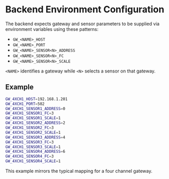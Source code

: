 # Backend Environment Configuration

The backend expects gateway and sensor parameters to be supplied via environment variables using these patterns:

- `GW_<NAME>_HOST`
- `GW_<NAME>_PORT`
- `GW_<NAME>_SENSOR<N>_ADDRESS`
- `GW_<NAME>_SENSOR<N>_FC`
- `GW_<NAME>_SENSOR<N>_SCALE`

`<NAME>` identifies a gateway while `<N>` selects a sensor on that gateway.

## Example

```bash
GW_4XCH1_HOST=192.168.1.201
GW_4XCH1_PORT=502
GW_4XCH1_SENSOR1_ADDRESS=0
GW_4XCH1_SENSOR1_FC=3
GW_4XCH1_SENSOR1_SCALE=1
GW_4XCH1_SENSOR2_ADDRESS=2
GW_4XCH1_SENSOR2_FC=3
GW_4XCH1_SENSOR2_SCALE=1
GW_4XCH1_SENSOR3_ADDRESS=4
GW_4XCH1_SENSOR3_FC=3
GW_4XCH1_SENSOR3_SCALE=1
GW_4XCH1_SENSOR4_ADDRESS=6
GW_4XCH1_SENSOR4_FC=3
GW_4XCH1_SENSOR4_SCALE=1
```

This example mirrors the typical mapping for a four channel gateway.
